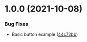 # 1.0.0 (2021-10-08)


### Bug Fixes

* Basic button example ([44c72bb](https://github.com/gary-van-woerkens/react-dsfr/commit/44c72bb7247edb96b8794fa97d4e9b2f232373df))
